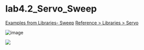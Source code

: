 # lab4.2_Servo_Sweep

[Examples from Libraries- Sweep](https://www.arduino.cc/en/Tutorial/LibraryExamples/Sweep)
[Reference > Libraries > Servo](https://www.arduino.cc/reference/en/libraries/servo/)

![image](https://user-images.githubusercontent.com/33184844/112461007-be863800-8d1c-11eb-82aa-8f104bc3c62c.png)

![](http://osoyoo.com/wp-content/uploads/2017/07/sweep-gif.gif)